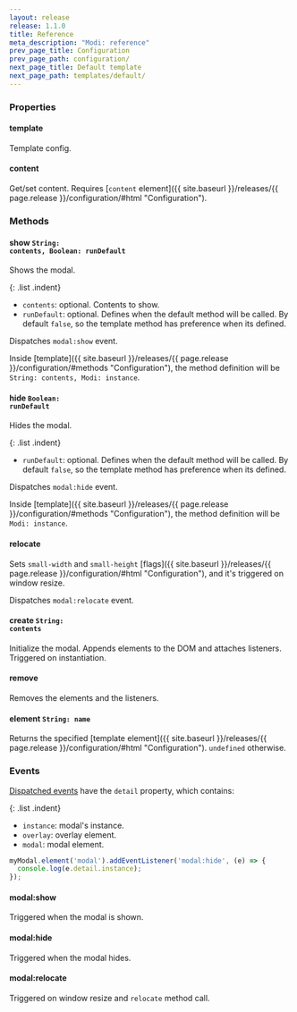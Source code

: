 ```yaml
---
layout: release
release: 1.1.0
title: Reference
meta_description: "Modi: reference"
prev_page_title: Configuration
prev_page_path: configuration/
next_page_title: Default template
next_page_path: templates/default/
---
```


### Properties

#### template

Template config.

#### content

Get/set content. Requires [<code>content</code> element]({{ site.baseurl }}/releases/{{ page.release }}/configuration/#html "Configuration").

### Methods

#### show <code>String: contents, Boolean: runDefault</code>

Shows the modal.

{: .list .indent}
- <code>contents</code>: optional. Contents to show.
- <code>runDefault</code>: optional. Defines when the default method will be called. By default <code>false</code>, so the template method has preference when its defined.

Dispatches <code>modal:show</code> event.

Inside [template]({{ site.baseurl }}/releases/{{ page.release }}/configuration/#methods "Configuration"), the method definition will be <code>String: contents, Modi: instance</code>.

#### hide <code>Boolean: runDefault</code>

Hides the modal.

{: .list .indent}
- <code>runDefault</code>: optional. Defines when the default method will be called. By default <code>false</code>, so the template method has preference when its defined.

Dispatches <code>modal:hide</code> event.

Inside [template]({{ site.baseurl }}/releases/{{ page.release }}/configuration/#methods "Configuration"), the method definition will be <code>Modi: instance</code>.

#### relocate

Sets <code>small-width</code> and <code>small-height</code> [flags]({{ site.baseurl }}/releases/{{ page.release }}/configuration/#html "Configuration"), and it's triggered on window resize.

Dispatches <code>modal:relocate</code> event.

#### create <code>String: contents</code>

Initialize the modal. Appends elements to the DOM and attaches listeners. Triggered on instantiation.

#### remove

Removes the elements and the listeners.

#### element <code>String: name</code>

Returns the specified [template element]({{ site.baseurl }}/releases/{{ page.release }}/configuration/#html "Configuration"). <code>undefined</code> otherwise.

### Events

[Dispatched events](https://developer.mozilla.org/en-US/docs/Web/API/CustomEvent "MDN CustomEvent") have the <code>detail</code> property, which contains:

{: .list .indent}
- <code>instance</code>: modal's instance.
- <code>overlay</code>: overlay element.
- <code>modal</code>: modal element.

```js
myModal.element('modal').addEventListener('modal:hide', (e) => {
  console.log(e.detail.instance);
});
```

#### modal:show

Triggered when the modal is shown.

#### modal:hide

Triggered when the modal hides.

#### modal:relocate

Triggered on window resize and <code>relocate</code> method call.
